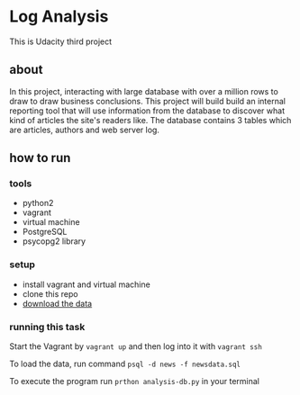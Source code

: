 # Log Analysis

This is Udacity third project

## about

In this project, interacting with large database with over a million rows to draw to draw business conclusions. This project will build build an internal reporting tool that will use information from the database to discover what kind of articles the site's readers like. The database contains 3 tables which are articles, authors and web server log.

## how to run

### tools
- python2
- vagrant
- virtual machine
- PostgreSQL
- psycopg2 library

### setup
- install vagrant and  virtual machine
- clone this repo
- [download the data](https://d17h27t6h515a5.cloudfront.net/topher/2016/August/57b5f748_newsdata/newsdata.zip)

### running this task
Start the Vagrant by `vagrant up` and then log into it with `vagrant ssh`

To load the data, run command `psql -d news -f newsdata.sql`

To execute the program run `prthon analysis-db.py` in your terminal
